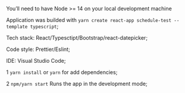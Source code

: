 You’ll need to have Node >= 14 on your local development machine

Application was builded with `yarn create react-app schedule-test --template typescript`;

Tech stack: React/Typesctipt/Bootstrap/react-datepicker;

Code style: Prettier/Eslint;

IDE: Visual Studio Code;

1 `yarn install` or `yarn` for add dependencies;

2 `npm/yarn start` Runs the app in the development mode;
